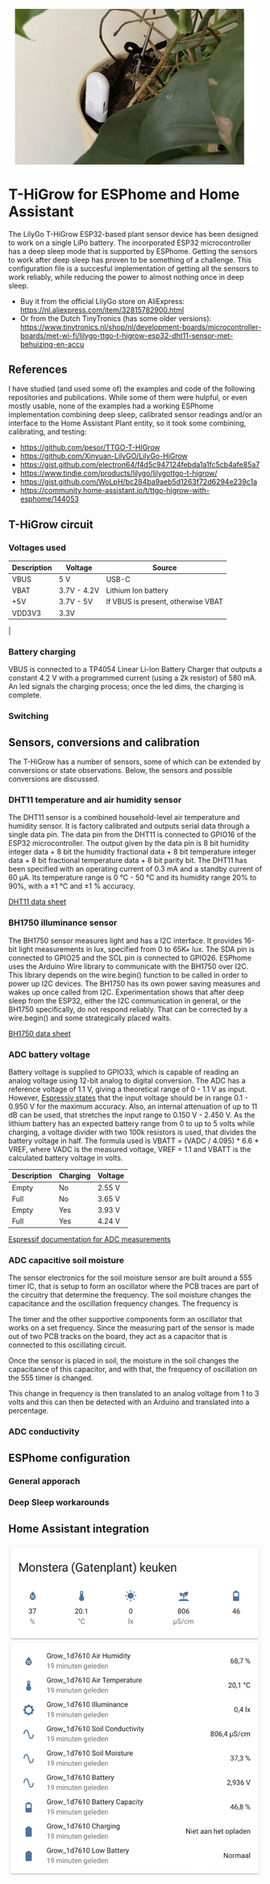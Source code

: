 ![t-higrow in action.png](https://github.com/rudiniemeijer/t-higrow-esphome/blob/36cfcc733363cfb44e0d04b88e12d74eab741e77/t-higrow%20in%20action.png)

# T-HiGrow for ESPhome and Home Assistant

The LilyGo T-HiGrow ESP32-based plant sensor device has been designed to work on a single LiPo battery. The incorporated ESP32 microcontroller has a deep sleep mode that is supported by ESPhome. Getting the sensors to work after deep sleep has proven to be something of a challenge. This configuration file is a succesful implementation of getting all the sensors to work reliably, while reducing the power to almost nothing once in deep sleep.

- Buy it from the official LilyGo store on AliExpress: https://nl.aliexpress.com/item/32815782900.html
- Or from the Dutch TinyTronics (has some older versions): https://www.tinytronics.nl/shop/nl/development-boards/microcontroller-boards/met-wi-fi/lilygo-ttgo-t-higrow-esp32-dht11-sensor-met-behuizing-en-accu

## References
I have studied (and used some of) the examples and code of the following repositories and publications. While some of them were hulpful, or even mostly usable, none of the examples had a working ESPhome implementation combining deep sleep, calibrated sensor readings and/or an interface to the Home Assistant Plant entity, so it took some combining, calibrating, and testing:

- https://github.com/pesor/TTGO-T-HIGrow
- https://github.com/Xinyuan-LilyGO/LilyGo-HiGrow
- https://gist.github.com/electron64/f4d5c947124febda1a1fc5cb4afe85a7
- https://www.tindie.com/products/lilygo/lilygottgo-t-higrow/
- https://gist.github.com/WoLpH/bc284ba9aeb5d1263f72d6294e239c1a
- https://community.home-assistant.io/t/ttgo-higrow-with-esphome/144053

## T-HiGrow circuit

### Voltages used

| Description | Voltage | Source |
| ----------- | ------- | ------ |
| VBUS        |    5 V  | USB-C  |
| VBAT        |   3.7V - 4.2V  | Lithium Ion battery |
| +5V         |   3.7V - 5V | If VBUS is present, otherwise VBAT |
| VDD3V3      |   3.3V  |        |
|

### Battery charging
VBUS is connected to a TP4054 Linear Li-lon Battery Charger that outputs a constant 4.2 V with a programmed current (using a 2k resistor) of 580 mA. An led signals the charging process; once the led dims, the charging is complete.

### Switching 

## Sensors, conversions and calibration
The T-HiGrow has a number of sensors, some of which can be extended by conversions or state observations. Below, the sensors and possible conversions are discussed.

### DHT11 temperature and air humidity sensor
The DHT11 sensor is a combined household-level air temperature and humidity sensor. It is factory calibrated and outputs serial data through a single data pin. The data pin from the DHT11 is connected to GPIO16 of the ESP32 microcontroller. The output given by the data pin is 8 bit humidity integer data + 8 bit the humidity fractional data + 8 bit temperature integer data + 8 bit fractional temperature data + 8 bit parity bit. The DHT11 has been specified with an operating current of 0.3 mA and a standby current of 60 µA. Its temperature range is 0 °C - 50 °C and its humidity range 20% to 90%, with a ±1 °C and ±1 % accuracy.

[DHT11 data sheet](https://akizukidenshi.com/download/ds/aosong/DHT11.pdf)

### BH1750 illuminance sensor
The BH1750 sensor measures light and has a I2C interface. It provides 16-bit light measurements in lux, specified from 0 to 65K+ lux. The SDA pin is connected to GPIO25 and the SCL pin is connected to GPIO26. ESPhome uses the Arduino Wire library to communicate with the BH1750 over I2C. This library depends on the wire.begin() function to be called in order to power up I2C devices. The BH1750 has its own power saving measures and wakes up once called from I2C. Experimentation shows that after deep sleep from the ESP32, either the I2C communication in general, or the BH1750 specifically, do not respond reliably. That can be corrected by a wire.begin() and some strategically placed waits.

[BH1750 data sheet](http://www.mouser.com/ds/2/348/bh1750fvi-e-186247.pdf)

### ADC battery voltage
Battery voltage is supplied to GPIO33, which is capable of reading an analog voltage using 12-bit analog to digital conversion. The ADC has a reference voltage of 1.1 V, giving a theoretical range of 0 - 1.1 V as input. However, [Espressiv states](https://docs.espressif.com/projects/esp-idf/en/latest/esp32/api-reference/peripherals/adc.html#_CPPv425adc1_config_channel_atten14adc1_channel_t11adc_atten_t) that the input voltage should be in range 0.1 - 0.950 V for the maximum accuracy. Also, an internal attenuation of up to 11 dB can be used, that stretches the input range to 0.150 V - 2.450 V. As the lithium battery has an expected battery range from 0 to up to 5 volts while charging, a voltage divider with two 100k resistors is used, that divides the battery voltage in half. The formula used is VBATT = (VADC / 4.095) * 6.6 * VREF, where VADC is the measured voltage, VREF = 1.1 and VBATT is the calculated battery voltage in volts.

| Description | Charging | Voltage |
| ----------- | -------- | ------- |
| Empty       |       No |  2.55 V |
| Full        |       No |  3.65 V |
| Empty       |      Yes |  3.93 V |
| Full        |      Yes |  4.24 V |

[Espressif documentation for ADC measurements]()

### ADC capacitive soil moisture
The sensor electronics for the soil moisture sensor are built around a 555 timer IC, that is setup to form an oscillator where the PCB traces are part of the circuitry that determine the frequency. The soil moisture changes the capacitance and the oscillation frequency changes. The frequency is 

The timer and the other supportive components form an oscillator that works on a set frequency. Since the measuring part of the sensor is made out of two PCB tracks on the board, they act as a capacitor that is connected to this oscillating circuit.

Once the sensor is placed in soil, the moisture in the soil changes the capacitance of this capacitor, and with that, the frequency of oscillation on the 555 timer is changed.

This change in frequency is then translated to an analog voltage from 1 to 3 volts and this can then be detected with an Arduino and translated into a percentage.

### ADC conductivity

## ESPhome configuration

### General apporach

### Deep Sleep workarounds

## Home Assistant integration
![A possible display of the T-HiGro entities in Home Assistant](https://github.com/rudiniemeijer/t-higrow-esphome/blob/a93519f81fea08ca37844c24e619a53078a01fc5/possible%20home%20assistant%20display.png)



